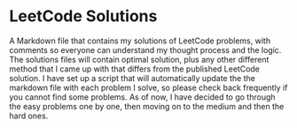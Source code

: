 # LeetCode Solutions
A Markdown file that contains my solutions of LeetCode problems, with comments so everyone can understand my thought process and the logic. The solutions files will contain optimal solution, plus any other different method that I came up with that differs from the published LeetCode solution. I have set up a script that will automatically update the the markdown file with each problem I solve, so please check back frequently if you cannot find some problems. As of now, I have decided to go through the easy problems one by one, then moving on to the medium and then the hard ones. 
